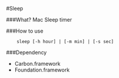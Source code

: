#Sleep

###What?
Mac Sleep timer


###How to use

```shell
	sleep [-h hour] | [-m min] | [-s sec]
```

###Dependency
- Carbon.framework
- Foundation.framework